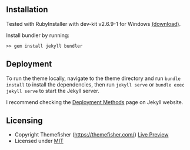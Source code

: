 ## Installation

Tested with RubyInstaller with dev-kit v2.6.9-1 for Windows [(download)](https://github.com/oneclick/rubyinstaller2/releases/download/RubyInstaller-2.6.9-1/rubyinstaller-devkit-2.6.9-1-x64.exe).

Install bundler by running:

```
>> gem install jekyll bundler
```

## Deployment

To run the theme locally, navigate to the theme directory and run `bundle install` to install the dependencies, then run `jekyll serve` or `bundle exec jekyll serve` to start the Jekyll server.

I recommend checking the [Deployment Methods](https://jekyllrb.com/docs/deployment-methods/) page on Jekyll website.

## Licensing

- Copyright Themefisher (https://themefisher.com/) [Live Preview](http://demo.themefisher.com/kross)
- Licensed under [MIT](https://github.com/themefisher/kross-jekyll-portfolio-template/blob/master/LICENSE.txt)

